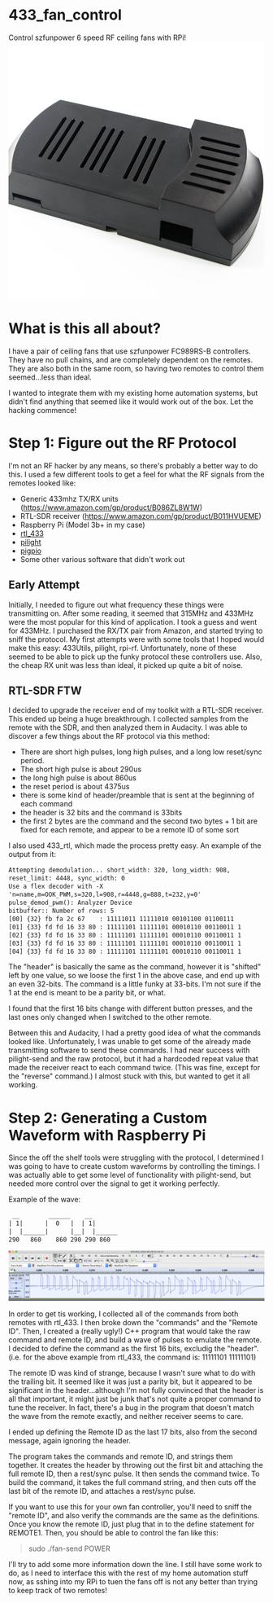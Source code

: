 # 433_fan_control
Control szfunpower 6 speed RF ceiling fans with RPi!
![Controller](/images/controller.jpg)

# What is this all about?
I have a pair of ceiling fans that use szfunpower FC989RS-B controllers. They have no pull chains, and are completely dependent on the remotes. They are also both in the same room, so having two remotes to control them seemed...less than ideal.

I wanted to integrate them with my existing home automation systems, but didn't find anything that seemed like it would work out of the box. Let the hacking commence!

# Step 1: Figure out the RF Protocol
I'm not an RF hacker by any means, so there's probably a better way to do this. I used a few different tools to get a feel for what the RF signals from the remotes looked like:
* Generic 433mhz TX/RX units (https://www.amazon.com/gp/product/B086ZL8W1W)
* RTL-SDR receiver (https://www.amazon.com/gp/product/B011HVUEME)
* Raspberry Pi (Model 3b+ in my case)
* [rtl_433](https://github.com/merbanan/rtl_433)
* [pilight](https://pilight.org)
* [pigpio](http://abyz.me.uk/rpi/pigpio/)
* Some other various software that didn't work out

## Early Attempt
Initially, I needed to figure out what frequency these things were transmitting on. After some reading, it seemed that 315MHz and 433MHz were the most popular
for this kind of application. I took a guess and went for 433MHz. I purchased the RX/TX pair from Amazon, and started trying to sniff the protocol.
My first attempts were with some tools that I hoped would make this easy: 433Utils, pilight, rpi-rf. Unfortunately, none of these seemed to be able to pick up
the funky protocol these controllers use. Also, the cheap RX unit was less than ideal, it picked up quite a bit of noise.

## RTL-SDR FTW
I decided to upgrade the receiver end of my toolkit with a RTL-SDR receiver. This ended up being a huge breakthrough. I collected samples from the remote with the SDR,
and then analyzed them in Audacity. I was able to discover a few things about the RF protocol via this method:
* There are short high pulses, long high pulses, and a long low reset/sync period.
* The short high pulse is about 290us
* the long high pulse is about 860us
* the reset period is about 4375us
* there is some kind of header/preamble that is sent at the beginning of each command
* the header is 32 bits and the command is 33bits
* the first 2 bytes are the command and the second two bytes + 1 bit are fixed for each remote, and appear to be a remote ID of some sort

I also used 433_rtl, which made the process pretty easy. An example of the output from it:

    Attempting demodulation... short_width: 320, long_width: 908, reset_limit: 4448, sync_width: 0 
    Use a flex decoder with -X 'n=name,m=OOK_PWM,s=320,l=908,r=4448,g=888,t=232,y=0'
    pulse_demod_pwm(): Analyzer Device
    bitbuffer:: Number of rows: 5 
    [00] {32} fb fa 2c 67    : 11111011 11111010 00101100 01100111 
    [01] {33} fd fd 16 33 80 : 11111101 11111101 00010110 00110011 1
    [02] {33} fd fd 16 33 80 : 11111101 11111101 00010110 00110011 1
    [03] {33} fd fd 16 33 80 : 11111101 11111101 00010110 00110011 1
    [04] {33} fd fd 16 33 80 : 11111101 11111101 00010110 00110011 1

The "header" is basically the same as the command, however it is "shifted" left by one value, so we loose the first 1 in the above case, and end up with an even 32-bits.
The command is a little funky at 33-bits. I'm not sure if the 1 at the end is meant to be a parity bit, or what.

I found that the first 16 bits change with different button presses, and the last ones only changed when I switched to the other remote.

Between this and Audacity, I had a pretty good idea of what the commands looked like. Unfortunately, I was unable to get some of the already made
transmitting software to send these commands. I had near success with pilight-send and the raw protocol, but it had a hardcoded repeat value that made
the receiver react to each command twice. (This was fine, except for the "reverse" command.) I almost stuck with this, but wanted to get it all working.

# Step 2: Generating a Custom Waveform with Raspberry Pi
Since the off the shelf tools were struggling with the protocol, I determined I was going to have to create custom waveforms by controlling the timings.
I was actually able to get some level of functionality with pilight-send, but needed more control over the signal to get it working perfectly.

Example of the wave:

     __        ______    __
    | 1|      |  0   |  | 1|
    |  |______|      |__|  |______
    290   860    860 290 290 860
    
![Wave](/images/wave.png)

In order to get tis working, I collected all of the commands from both remotes with rtl_433. I then broke down the "commands" and the "Remote ID".
Then, I created a (really ugly!) C++ program that would take the raw command and remote ID, and build a wave of pulses to emulate the remote.
I
 decided to define the command as the first 16 bits, excludig the "header". (i.e. for the above example from rtl_433, the command is: 11111101 11111101)

The remote ID was kind of strange, because I wasn't sure what to do with the trailing bit. It seemed like it was just a parity bit, but it appeared
to be significant in the header...although I'm not fully convinced that the header is all that important, it might just be junk that's not quite a proper
command to tune the receiver. In fact, there's a bug in the program that doesn't match the wave from the remote exactly, and neither receiver seems to care.

I ended up defining the Remote ID as the last 17 bits, also from the second message, again ignoring the header.

The program takes the commands and remote ID, and strings them together. It creates the header by throwing out the first bit and attaching the full remote ID, then a rest/sync pulse.
It then sends the command twice. To build the command, it takes the full command string, and then cuts off the last bit of the remote ID, and attaches a rest/sync pulse.

If you want to use this for your own fan controller, you'll need to sniff the "remote ID", and also verify the commands are the same as the definitions. Once you know the remote ID, just plug that in to the define statement for REMOTE1.
Then, you should be able to control the fan like this:
>sudo ./fan-send POWER

I'll try to add some more information down the line. I still have some work to do, as I need to interface this with the rest of my home automation stuff now, as sshing into my RPi to tuen the fans off
is not any better than trying to keep track of two remotes!
